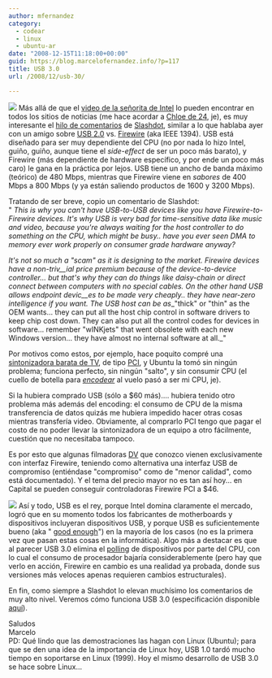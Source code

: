 ```yaml
---
author: mfernandez
category:
  - codear
  - linux
  - ubuntu-ar
date: "2008-12-15T11:18:00+00:00"
guid: https://blog.marcelofernandez.info/?p=117
title: USB 3.0
url: /2008/12/usb-30/

---
```

[![](http://2.bp.blogspot.com/_nDZ247g0qSM/SUZchhZ3DEI/AAAAAAAABvU/azv0EDc3BMw/s320/firewire.png)](http://2.bp.blogspot.com/_nDZ247g0qSM/SUZchhZ3DEI/AAAAAAAABvU/azv0EDc3BMw/s1600-h/firewire.png) Más allá de que el [video de la señorita de Intel](http://video.google.com/videoplay?docid=-6015621370324169356&hl=en) lo pueden encontrar en todos los sitios de noticias (me hace acordar a [Chloe de 24](http://www.imdb.com/name/nm0707476/), je), es muy interesante el [hilo de comentarios](http://hardware.slashdot.org/article.pl?sid=08%2F12%2F13%2F2032211) de [Slashdot](http://www.slashdot.org/), similar a lo que hablaba ayer con un amigo sobre [USB 2.0](http://en.wikipedia.org/wiki/USB) vs. [Firewire](http://en.wikipedia.org/wiki/Firewire) (aka IEEE 1394). USB está diseñado para ser muy dependiente del CPU (no por nada lo hizo Intel, guiño, guiño, aunque tiene el _side-effect_ de ser un poco más barato), y Firewire (más dependiente de hardware específico, y por ende un poco más caro) le gana en la práctica por lejos. USB tiene un ancho de banda máximo (teórico) de 480 Mbps, mientras que Firewire viene en _sabores_ de 400 Mbps a 800 Mbps (y ya están saliendo productos de 1600 y 3200 Mbps).


Tratando de ser breve, copio un comentario de Slashdot:  
" _This is why you can't have USB-to-USB devices like you have Firewire-to-Firewire devices. It's why USB is very bad for time-sensitive data like music and video, because you're always waiting for the host controller to do something on the CPU, which might be busy.. have you ever seen DMA to memory ever work properly on consumer grade hardware anyway?_

_It's not so much a "scam" as it is designing to the market. Firewire devices have a non-triv__ial price premium because of the device-to-device controller... but that's why they can do things like daisy-chain or direct connect between computers with no special cables. On the other hand USB allows endpoint devic__es to be made very cheaply.. they have near-zero intelligence if you want. The USB host can be as__"thick" or "thin" as the OEM wants... they can put all the host chip control in software drivers to keep chip cost down. They can also put all the control codes for devices in software... remember "wINKjets" that went obsolete with each new Windows version... they have almost no internal software at all._"

Por motivos como estos, por ejemplo, hace poquito compré una [sintonizadora barata de TV](http://www.encore-usa.com/product_item.php?region=us&bid=2&pgid=17&pid=45), de tipo [PCI](http://en.wikipedia.org/wiki/PCI_Local_Bus), y Ubuntu la tomó sin ningún problema; funciona perfecto, sin ningún "salto", y sin consumir CPU (el cuello de botella para [_encodear_](http://en.wikipedia.org/wiki/Video_coding) al vuelo pasó a ser mi CPU, je).

Si la hubiera comprado USB (sólo a $60 más).... hubiera tenido otro problema más además del encoding: el consumo de CPU de la misma transferencia de datos quizás me hubiera impedido hacer otras cosas mientras transfería video. Obviamente, al comprarlo PCI tengo que pagar el costo de no poder llevar la sintonizadora de un equipo a otro fácilmente, cuestión que no necesitaba tampoco.

Es por esto que algunas filmadoras [DV](http://en.wikipedia.org/wiki/DV) que conozco vienen exclusivamente con interfaz Firewire, teniendo como alternativa una interfaz USB de compromiso (entiéndase "compromiso" como de "menor calidad", como está documentado). Y el tema del precio mayor no es tan así hoy... en Capital se pueden conseguir controladoras Firewire PCI a $46.

[![](http://3.bp.blogspot.com/_nDZ247g0qSM/SUZcB7Mnm9I/AAAAAAAABvM/yagpi07iSiY/s320/usb.png)](http://3.bp.blogspot.com/_nDZ247g0qSM/SUZcB7Mnm9I/AAAAAAAABvM/yagpi07iSiY/s1600-h/usb.png) Así y todo, USB es el rey, porque Intel domina claramente el mercado, logró que en su momento todos los fabricantes de motherboards y dispositivos incluyeran dispositivos USB, y porque USB es suficientemente bueno (aka " [good enough](http://en.wikipedia.org/wiki/Principle_of_good_enough)") en la mayoría de los casos (no es la primera vez que pasan estas cosas en la informática). Algo más a destacar es que al parecer USB 3.0 elimina el [polling](http://en.wikipedia.org/wiki/Polling_%28computer_science%29) de dispositivos por parte del CPU, con lo cual el consumo de procesador bajaría considerablemente (pero hay que verlo en acción, Firewire en cambio es una realidad ya probada, donde sus versiones más veloces apenas requieren cambios estructurales).

En fin, como siempre a Slashdot lo elevan muchísimo los comentarios de muy alto nivel. Veremos cómo funciona USB 3.0 (especificación disponible [aquí](http://www.usb.org/developers/docs/)).

Saludos  
Marcelo  
PD: Qué lindo que las demostraciones las hagan con Linux (Ubuntu); para que se den una idea de la importancia de Linux hoy, USB 1.0 tardó mucho tiempo en soportarse en Linux (1999). Hoy el mismo desarrollo de USB 3.0 se hace sobre Linux...
